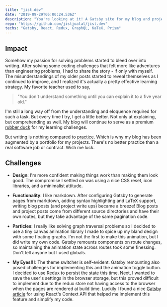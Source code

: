 ```yaml
---
title: "jist.dev"
date: "2019-09-29T05:00:24.536Z"
description: "You're looking at it! A Gatsby site for my blog and projects."
repo: "https://github.com/jistjoalal/jist.dev"
techs: "Gatsby, React, Redux, GraphQL, KaTeX, Prism"
---
```


## Impact

Somehow my passion for solving problems started to bleed over into writing. After solving some coding challenges that felt more like adventures than engineering problems, I had to share the story - if only with myself. The misunderstandings of my older posts started to reveal themselves as I continued to improve, and I realized it's actually a pretty effective learning strategy. My favorite teacher used to say,

> "You don't understand something until you can explain it to a five year old."

I'm still a long way off from the understanding and eloquence required for such a task. But every time I try, I get a little better. Not only at explaining, but comprehending as well. My blog will continue to serve as a premium [rubber duck](https://rubberduckdebugging.com/) for my learning challenges.

But writing is nothing compared to [practice](/blog/codewars). Which is why my blog has been augmented by a portfolio for my projects. There's no better practice than a real software job or contract. Wish me luck.

## Challenges

- **Design**: I'm more confident making things work than making them look good. The compromise I settled on was using a nice CSS reset, icon libraries, and a minimalist attitude.

- **Functionality**: I like markdown. After configuring Gatsby to generate pages from markdown, adding syntax highlighting and LaTeX support, writing blog posts (and project write ups) became a breeze! Blog posts and project posts come from different source directories and have their own routes, but they take advantage of the same pagination code.

- **Particles**: I really like solving graph traversal problems so I decided to use a tiny canvas animation library I made to spice up my bland design with some floating graphs. I'm not the first to make this animation, but I did write my own code. Gatsby remounts components on route changes, so maintaining the animation state across routes took some finessing. Don't tell anyone but I used globals.

- **My Eyes!!!**: The theme switcher is self-evident. Gatsby remounting also posed challenges for implementing this and the animation toggle button. I decided to use Redux to persist the state this time. Next, I wanted to save the user's settings in the browser storage, but this proved difficult to implement due to the redux store not having access to the browser when the pages are rendered at build time. Luckily I found a nice [Gatsby article](https://www.gatsbyjs.org/blog/2019-01-31-using-react-context-api-with-gatsby/) for using React's Context API that helped me implement this feature and simplify my code.
